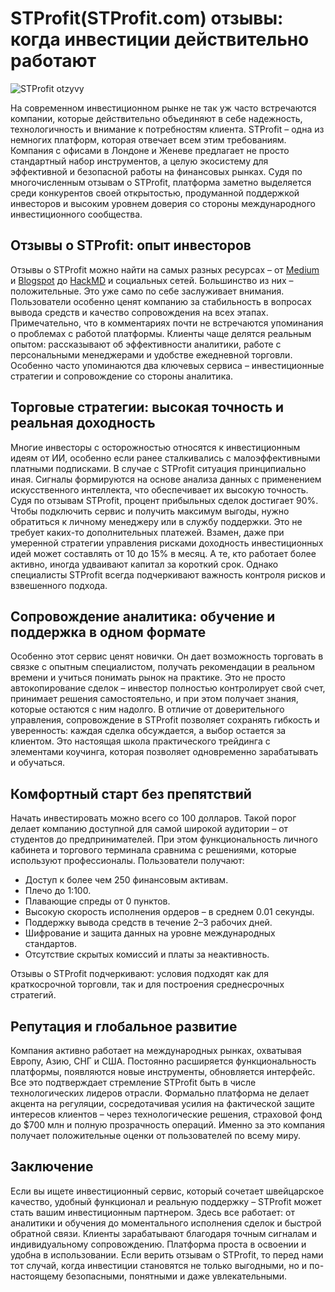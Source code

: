 # STProfit(STProfit.com) отзывы: когда инвестиции действительно работают
![STProfit otzyvy](https://github.com/user-attachments/assets/879a6616-83e2-41e8-b731-263c7b5bc356)

На современном инвестиционном рынке не так уж часто встречаются компании, которые действительно объединяют в себе надежность, технологичность и внимание к потребностям клиента. STProfit – одна из немногих платформ, которая отвечает всем этим требованиям. Компания с офисами в Лондоне и Женеве предлагает не просто стандартный набор инструментов, а целую экосистему для эффективной и безопасной работы на финансовых рынках. Судя по многочисленным отзывам о STProfit, платформа заметно выделяется среди конкурентов своей открытостью, продуманной поддержкой инвесторов и высоким уровнем доверия со стороны международного инвестиционного сообщества.
## Отзывы о STProfit: опыт инвесторов
Отзывы о STProfit можно найти на самых разных ресурсах – от [Medium](https://medium.com/@urasovai355/40834de79425) и [Blogspot](https://stprofit.blogspot.com/2025/04/stprofit.html) до [HackMD](https://hackmd.io/@STProfit/Skt7x9t0kx) и социальных сетей. Большинство из них – положительные. Это уже само по себе заслуживает внимания. Пользователи особенно ценят компанию за стабильность в вопросах вывода средств и качество сопровождения на всех этапах.
Примечательно, что в комментариях почти не встречаются упоминания о проблемах с работой платформы. Клиенты чаще делятся реальным опытом: рассказывают об эффективности аналитики, работе с персональными менеджерами и удобстве ежедневной торговли. Особенно часто упоминаются два ключевых сервиса – инвестиционные стратегии и сопровождение со стороны аналитика.
## Торговые стратегии: высокая точность и реальная доходность
Многие инвесторы с осторожностью относятся к инвестиционным идеям от ИИ, особенно если ранее сталкивались с малоэффективными платными подписками. В случае с STProfit ситуация принципиально иная. Сигналы формируются на основе анализа данных с применением искусственного интеллекта, что обеспечивает их высокую точность. Судя по отзывам STProfit, процент прибыльных сделок достигает 90%.
Чтобы подключить сервис и получить максимум выгоды, нужно обратиться к личному менеджеру или в службу поддержки. Это не требует каких-то дополнительных платежей. Взамен, даже при умеренной стратегии управления рисками доходность инвестиционных идей может составлять от 10 до 15% в месяц. А те, кто работает более активно, иногда удваивают капитал за короткий срок. Однако специалисты STProfit всегда подчеркивают важность контроля рисков и взвешенного подхода.
## Сопровождение аналитика: обучение и поддержка в одном формате
Особенно этот сервис ценят новички. Он дает возможность торговать в связке с опытным специалистом, получать рекомендации в реальном времени и учиться понимать рынок на практике. Это не просто автокопирование сделок – инвестор полностью контролирует свой счет, принимает решения самостоятельно, и при этом получает знания, которые остаются с ним надолго.
В отличие от доверительного управления, сопровождение в STProfit позволяет сохранять гибкость и уверенность: каждая сделка обсуждается, а выбор остается за клиентом. Это настоящая школа практического трейдинга с элементами коучинга, которая позволяет одновременно зарабатывать и обучаться.
## Комфортный старт без препятствий
Начать инвестировать можно всего со 100 долларов. Такой порог делает компанию доступной для самой широкой аудитории – от студентов до предпринимателей. При этом функциональность личного кабинета и торгового терминала сравнима с решениями, которые используют профессионалы.
Пользователи получают:
- Доступ к более чем 250 финансовым активам.
- Плечо до 1:100.
- Плавающие спреды от 0 пунктов.
- Высокую скорость исполнения ордеров – в среднем 0.01 секунды.
- Поддержку вывода средств в течение 2–3 рабочих дней.
- Шифрование и защита данных на уровне международных стандартов.
- Отсутствие скрытых комиссий и платы за неактивность.
  
Отзывы о STProfit подчеркивают: условия подходят как для краткосрочной торговли, так и для построения среднесрочных стратегий.
## Репутация и глобальное развитие
Компания активно работает на международных рынках, охватывая Европу, Азию, СНГ и США. Постоянно расширяется функциональность платформы, появляются новые инструменты, обновляется интерфейс. Все это подтверждает стремление STProfit быть в числе технологических лидеров отрасли.
Формально платформа не делает акцента на регуляции, сосредотачивая усилия на фактической защите интересов клиентов – через технологические решения, страховой фонд до $700 млн и полную прозрачность операций. Именно за это компания получает положительные оценки от пользователей по всему миру.
## Заключение
Если вы ищете инвестиционный сервис, который сочетает швейцарское качество, удобный функционал и реальную поддержку – STProfit может стать вашим инвестиционным партнером. Здесь все работает: от аналитики и обучения до моментального исполнения сделок и быстрой обратной связи. Клиенты зарабатывают благодаря точным сигналам и индивидуальному сопровождению. Платформа проста в освоении и удобна в использовании. Если верить отзывам о STProfit, то перед нами  тот случай, когда инвестиции становятся не только выгодными, но и по-настоящему безопасными, понятными и даже увлекательными.
